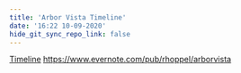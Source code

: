 ```yaml
---
title: 'Arbor Vista Timeline'
date: '16:22 10-09-2020'
hide_git_sync_repo_link: false
---
```


[Timeline](https://www.evernote.com/pub/rhoppel/arborvista)
https://www.evernote.com/pub/rhoppel/arborvista
